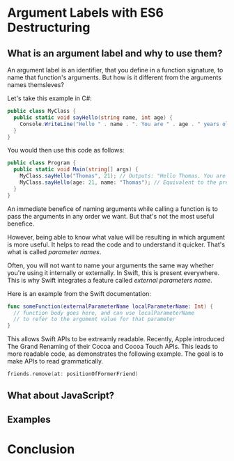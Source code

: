 # Argument Labels with ES6 Destructuring

## What is an argument label and why to use them?

An argument label is an identifier, that you define in a function signature, to name that function's arguments.
But how is it different from the arguments names themsleves?

Let's take this example in C#:

``` c#
public class MyClass {
  public static void sayHello(string name, int age) {
    Console.WriteLine("Hello " . name . ". You are " . age . " years old.");
  }
}
```

You would then use this code as follows:

``` c#
public class Program {
  public static void Main(string[] args) {
    MyClass.sayHello("Thomas", 21); // Outputs: "Hello Thomas. You are 21 years old.".
    MyClass.sayHello(age: 21, name: "Thomas"); // Equivalent to the previous call.
  }
}
```

An immediate benefice of naming arguments while calling a function is to pass the arguments in any order we want.
But that's not the most useful benefice.

However, being able to know what value will be resulting in which argument is more useful.
It helps to read the code and to understand it quicker.
That's what is called _parameter names_.

Often, you will not want to name your arguments the same way whether you're using it internally or externally.
In Swift, this is present everywhere.
This is why Swift integrates a feature called _external parameters name_.

Here is an example from the Swift documentation:

``` swift
func someFunction(externalParameterName localParameterName: Int) {
  // function body goes here, and can use localParameterName
  // to refer to the argument value for that parameter
}
```

This allows Swift APIs to be extreamly readable.
Recently, Apple introduced The Grand Renaming of their Cocoa and Cocoa Touch APIs.
This leads to more readable code, as demonstrates the following example.
The goal is to make APIs to read grammatically.

``` swift
friends.remove(at: positionOfFormerFriend)
```

## What about JavaScript?

## Examples

# Conclusion
